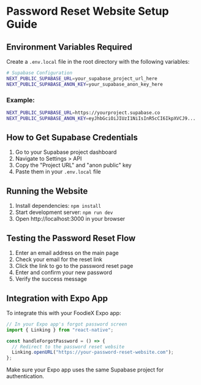 # Password Reset Website Setup Guide

## Environment Variables Required

Create a `.env.local` file in the root directory with the following variables:

```bash
# Supabase Configuration
NEXT_PUBLIC_SUPABASE_URL=your_supabase_project_url_here
NEXT_PUBLIC_SUPABASE_ANON_KEY=your_supabase_anon_key_here
```

### Example:

```bash
NEXT_PUBLIC_SUPABASE_URL=https://yourproject.supabase.co
NEXT_PUBLIC_SUPABASE_ANON_KEY=eyJhbGciOiJIUzI1NiIsInR5cCI6IkpXVCJ9...
```

## How to Get Supabase Credentials

1. Go to your Supabase project dashboard
2. Navigate to Settings > API
3. Copy the "Project URL" and "anon public" key
4. Paste them in your `.env.local` file

## Running the Website

1. Install dependencies: `npm install`
2. Start development server: `npm run dev`
3. Open http://localhost:3000 in your browser

## Testing the Password Reset Flow

1. Enter an email address on the main page
2. Check your email for the reset link
3. Click the link to go to the password reset page
4. Enter and confirm your new password
5. Verify the success message

## Integration with Expo App

To integrate this with your FoodieX Expo app:

```typescript
// In your Expo app's forgot password screen
import { Linking } from "react-native";

const handleForgotPassword = () => {
  // Redirect to the password reset website
  Linking.openURL("https://your-password-reset-website.com");
};
```

Make sure your Expo app uses the same Supabase project for authentication.
